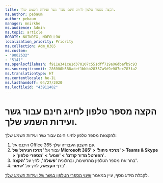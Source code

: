 ```yaml
---
title: הקצה מספר טלפון לחיוג חינם עבור גשר ועידות השמע שלך.
ms.author: pebaum
author: pebaum
manager: mnirkhe
ms.audience: Admin
ms.topic: article
ROBOTS: NOINDEX, NOFOLLOW
localization_priority: Priority
ms.collection: Adm_O365
ms.custom:
- "9002532"
- "5141"
ms.openlocfilehash: f911e341ce1d370107c551dff719a06dbafb9c93
ms.sourcegitcommit: 286000b588adef1bbbb28337a9d9e087ec783fa2
ms.translationtype: HT
ms.contentlocale: he-IL
ms.lasthandoff: 04/27/2020
ms.locfileid: "43911402"
---
```

# <a name="assign-a-toll-free-number-to-your-audio-conferencing-bridge"></a>הקצה מספר טלפון לחיוג חינם עבור גשר ועידות השמע שלך.

להקצאת מספר טלפון לחיוג חינם עבור גשר ועידות השמע שלך:

1. היכנס אל Office 365 עם חשבון העבודה שלך.
2. עבור אל **'מרכז הניהול של Microsoft 365' > 'מרכזי ניהול' > Teams & Skype > 'הפורטל מדור קודם' > 'שמע' > 'מספרי טלפון'**.
3. בחר את מספר הטלפון מהרשימה, ובחלונית **'פעולה'**, לחץ על **'הקצה'**.
4. בדף **הקצאה**, לחץ על **'שמור'**.

לקבלת מידע נוסף, עיין במאמר [שינוי מספרי הטלפון בגשר של ועידות השמע שלך](https://docs.microsoft.com/MicrosoftTeams/change-the-phone-numbers-on-your-audio-conferencing-bridge).
